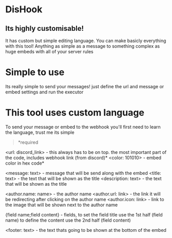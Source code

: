 <h1>DisHook</h>
<h2>Its highly customisable!</h2>
It has custom but simple editing language. You can make basicly everything with this tool! Anything as simple as a message to something complex as
huge embeds with all of your server rules



# Simple to use
Its really simple to send your messages! just define the url and message or embed settings and run the executor



# This tool uses custom language
To send your message or embed to the webhook you'll first need to learn the language, trust me its simple

> *required

<url: discord_link> - this always has to be on top. the most important part of the code, includes webhook link (from discord)*
<color: 101010> - embed color in hex code*

<message: text> - message that will be send along with the embed
<title: text> - the text that will be shown as the title
<description: text> - the text that will be shown as the title

<author.name: name> - the author name
<author.url: link> - the link it will be redirecting after clicking on the author name
<author.icon: link> - link to the image that will be shown next to the author name

{field name;field content} - fields, to set the field title use the 1st half (field name) to define the content use the 2nd half (field content)

<footer: text> - the text thats going to be shown at the bottom of the embed

